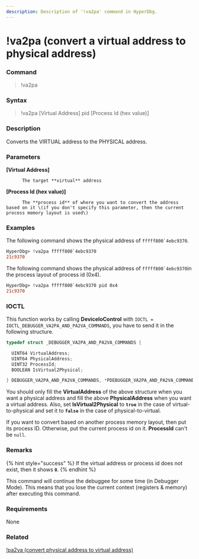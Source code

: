 ```yaml
---
description: Description of '!va2pa' command in HyperDbg.
---
```


# !va2pa \(convert a virtual address to physical address\)

### Command

> !va2pa

### Syntax

> !va2pa \[Virtual Address\] pid \[Process Id \(hex value\)\]

### Description

Converts the VIRTUAL address to the PHYSICAL address.

### Parameters

**\[Virtual Address\]**

          The target **virtual** address

**\[Process Id \(hex value\)\]**

          The **process id** of where you want to convert the address based on it \(if you don't specify this parameter, then the current process memory layout is used\)

### Examples

The following command shows the physical address of ``fffff800`4ebc9370``.

```diff
HyperDbg> !va2pa fffff800`4ebc9370
21c9370
```

The following command shows the physical address of ``fffff800`4ebc9370``in the process layout of process id \(0x4\).

```diff
HyperDbg> !va2pa fffff800`4ebc9370 pid 0x4
21c9370
```

### IOCTL

This function works by calling **DeviceIoControl** with `IOCTL = IOCTL_DEBUGGER_VA2PA_AND_PA2VA_COMMANDS`, you have to send it in the following structure.

```c
typedef struct _DEBUGGER_VA2PA_AND_PA2VA_COMMANDS {

  UINT64 VirtualAddress;
  UINT64 PhysicalAddress;
  UINT32 ProcessId;
  BOOLEAN IsVirtual2Physical;

} DEBUGGER_VA2PA_AND_PA2VA_COMMANDS, *PDEBUGGER_VA2PA_AND_PA2VA_COMMANDS;
```

You should only fill the **VirtualAddress** of the above structure when you want a physical address and fill the above **PhysicalAddress** when you want a virtual address. Also, set **IsVirtual2Physical** to **`true`** in the case of virtual-to-physical and set it to **`false`** in the case of physical-to-virtual.

If you want to convert based on another process memory layout, then put its process ID. Otherwise, put the current process id on it. **ProcessId** can't be `null`.

### **Remarks**

{% hint style="success" %}
If the virtual address or process id does not exist, then it shows **`0`**.
{% endhint %}

This command will continue the debuggee for some time \(in Debugger Mode\). This means that you lose the current context \(registers & memory\) after executing this command.

### Requirements

None

### Related

[!pa2va \(convert physical address to virtual address\)](https://docs.hyperdbg.com/commands/extension-commands/pa2va)

